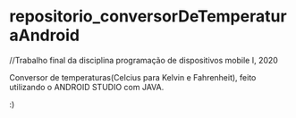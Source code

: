 # repositorio_conversorDeTemperaturaAndroid

//Trabalho final da disciplina programação de dispositivos mobile I, 2020

Conversor de temperaturas(Celcius para Kelvin e Fahrenheit), feito utilizando o ANDROID STUDIO com JAVA.


:)
